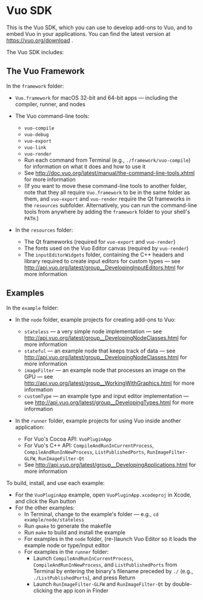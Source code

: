 # Vuo SDK
This is the Vuo SDK, which you can use to develop add-ons to Vuo, and to embed Vuo in your applications.  You can find the latest version at https://vuo.org/download .

The Vuo SDK includes:

## The Vuo Framework
In the `framework` folder:

   - `Vuo.framework` for macOS 32-bit and 64-bit apps — including the compiler, runner, and nodes

   - The Vuo command-line tools:
      - `vuo-compile`
      - `vuo-debug`
      - `vuo-export`
      - `vuo-link`
      - `vuo-render`
      - Run each command from Terminal (e.g., `./framework/vuo-compile`) for information on what it does and how to use it
      - See http://doc.vuo.org/latest/manual/the-command-line-tools.xhtml for more information
      - (If you want to move these command-line tools to another folder, note that they all require `Vuo.framework` to be in the same folder as them, and `vuo-export` and `vuo-render` require the Qt frameworks in the `resources` subfolder.  Alternatively, you can run the command-line tools from anywhere by adding the `framework` folder to your shell's `PATH`.)

   - In the `resources` folder:
      - The Qt frameworks (required for `vuo-export` and `vuo-render`)
      - The fonts used on the Vuo Editor canvas (required by `vuo-render`)
      - The `inputEditorWidgets` folder, containing the C++ headers and library required to create input editors for custom types — see http://api.vuo.org/latest/group__DevelopingInputEditors.html for more information

## Examples
In the `example` folder:

   - In the `node` folder, example projects for creating add-ons to Vuo:
      - `stateless` — a very simple node implementation — see http://api.vuo.org/latest/group__DevelopingNodeClasses.html for more information
      - `stateful` — an example node that keeps track of data — see http://api.vuo.org/latest/group__DevelopingNodeClasses.html for more information
      - `imageFilter` — an example node that processes an image on the GPU — see http://api.vuo.org/latest/group__WorkingWithGraphics.html for more information
      - `customType` — an example type and input editor implementation — see http://api.vuo.org/latest/group__DevelopingTypes.html for more information

   - In the `runner` folder, example projects for using Vuo inside another application:
      - For Vuo's Cocoa API: `VuoPluginApp`
      - For Vuo's C++ API: `CompileAndRunInCurrentProcess`, `CompileAndRunInNewProcess`, `ListPublishedPorts`, `RunImageFilter-GLFW`, `RunImageFilter-Qt`
      - See http://api.vuo.org/latest/group__DevelopingApplications.html for more information

To build, install, and use each example:

   - For the `VuoPluginApp` example, open `VuoPluginApp.xcodeproj` in Xcode, and click the Run button
   - For the other examples:
      - In Terminal, change to the example's folder — e.g., `cd example/node/stateless`
      - Run `qmake` to generate the makefile
      - Run `make` to build and install the example
      - For examples in the `node` folder, (re-)launch Vuo Editor so it loads the example node or type/input editor
      - For examples in the `runner` folder:
         - Launch `CompileAndRunInCurrentProcess`, `CompileAndRunInNewProcess`, and `ListPublishedPorts` from Terminal by entering the binary's filename preceded by `./` (e.g., `./ListPublishedPorts`), and press Return
         - Launch `RunImageFilter-GLFW` and `RunImageFilter-Qt` by double-clicking the app icon in Finder
